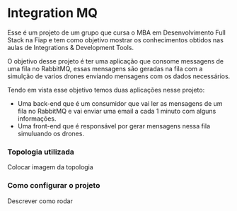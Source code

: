 # Integration MQ

Esse é um projeto de um grupo que cursa o MBA em Desenvolvimento Full Stack na Fiap e tem como objetivo mostrar os conhecimentos obtidos nas aulas de Integrations & Development Tools.

O objetivo desse projeto é ter uma aplicação que consome messagens de uma fila no RabbitMQ, essas mensagens são geradas na fila com a simulção de varios drones enviando mensagens com os dados necessários.

Tendo em vista esse objetivo temos duas aplicações nesse projeto:
- Uma back-end que é um consumidor que vai ler as mensagens de um fila no RabbitMQ e vai enviar uma email a cada 1 minuto com alguns informações.
- Uma front-end que é responsável por gerar mensagens nessa fila simuluando os drones.

### Topologia utilizada

Colocar imagem da topologia

### Como configurar o projeto

Descrever como rodar
